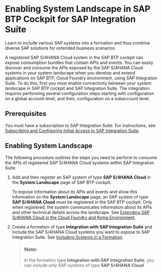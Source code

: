 <!-- loio88bac3b622854484a1d1e4353aa8ac73 -->

# Enabling System Landscape in SAP BTP Cockpit for SAP Integration Suite

Learn to include various SAP systems into a formation and thus combine diverse SAP solutions for extended business scenarios.

A registered SAP S/4HANA Cloud system in the SAP BTP cockpit can expose consumption bundles that contain APIs and events. You can easily discover and consume the APIs exposed by the SAP S/4HANA Cloud systems in your system landscape when you develop and extend applications on SAP BTP, Cloud Foundry environment, using SAP Integration Suite. To do this, first you must enable connectivity between your system landscape in SAP BTP cockpit and SAP Integration Suite. The integration requires performing several configuration steps starting with configuration on a global account level, and then, configuration on a subaccount level.



<a name="loio88bac3b622854484a1d1e4353aa8ac73__section_dbc_bbl_xbc"/>

## Prerequisites

You must have a subscription to SAP Integration Suite. For instructions, see [Subscribing and Configuring Initial Access to SAP Integration Suite](../10-InitialSetup/subscribing-and-configuring-initial-access-to-sap-integration-suite-8a3c8b7.md).



<a name="loio88bac3b622854484a1d1e4353aa8ac73__section_npx_bbl_xbc"/>

## Enabling System Landscape

The following procedure outlines the steps you need to perform to consume the APIs of registered SAP S/4HANA Cloud systems within SAP Integration Suite.

1.  Add and then register an SAP system of type **SAP S/4HANA Cloud** in the **System Landscape** page of SAP BTP cockpit.

    To expose information about its APIs and events and show this information on the **System Landscape** page, an SAP system of type **SAP S/4HANA Cloud** must be registered in the SAP BTP cockpit. Only when registered, the system communicates information about its APIs and other technical details across the landscape. See [Extending SAP S/4HANA Cloud in the Cloud Foundry and Kyma Environment](https://help.sap.com/docs/btp/sap-business-technology-platform/extending-sap-s-4hana-cloud-in-cloud-foundry-and-kyma-environment).

2.  Create a formation of type **Integration with SAP Integration Suite** and include the SAP S/4HANA Cloud systems you want to expose to SAP Integration Suite. See [Including Systems in a Formation](https://help.sap.com/docs/btp/sap-business-technology-platform/including-sap-systems-in-formation?version=Cloud).

    > ### Note:  
    > In the formation type **Integration with SAP Integration Suite**, you can include only SAP systems of type **SAP S/4HANA Cloud**.


